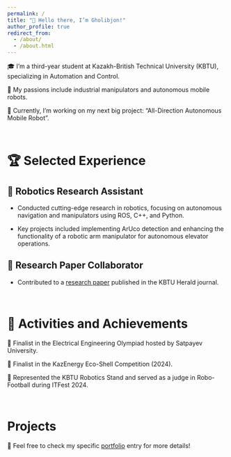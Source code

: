 ```yaml
---
permalink: /
title: "👋 Hello there, I’m Gholibjon!"
author_profile: true
redirect_from: 
  - /about/
  - /about.html
---
```


🎓 I’m a third-year student at Kazakh-British Technical University (KBTU), specializing in Automation and Control.


🤖 My passions include industrial manipulators and autonomous mobile robots.


🚀 Currently, I’m working on my next big project: “All-Direction Autonomous Mobile Robot”.

<br/>

# 🏆 Selected Experience

## 🔬 Robotics Research Assistant

  * Conducted cutting-edge research in robotics, focusing on autonomous navigation and manipulators using ROS, C++, and Python.
  
  * Key projects included implementing ArUco detection and enhancing the functionality of a robotic arm manipulator for autonomous elevator operations.

## 📜 Research Paper Collaborator

  * Contributed to a [research paper](https://gholibqasobov.github.io/portfolio.github.io/publication/2015-10-01-paper-title-number-3) published in the KBTU Herald journal.

<br/>

# 🎉 Activities and Achievements

🏅 Finalist in the Electrical Engineering Olympiad hosted by Satpayev University.


🌿 Finalist in the KazEnergy Eco-Shell Competition (2024).


🤖 Represented the KBTU Robotics Stand and served as a judge in Robo-Football during ITFest 2024.

<br/>

# Projects
💼 Feel free to check my specific [portfolio](https://gholibqasobov.github.io/portfolio.github.io/portfolio/) entry for more details!